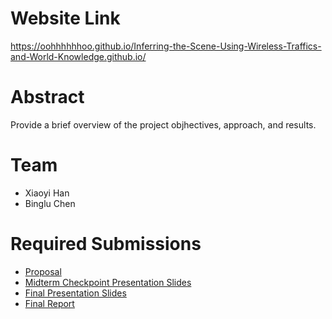 # Website Link
https://oohhhhhhoo.github.io/Inferring-the-Scene-Using-Wireless-Traffics-and-World-Knowledge.github.io/

# Abstract

Provide a brief overview of the project objhectives, approach, and results.

# Team

* Xiaoyi Han
* Binglu Chen 


# Required Submissions

* [Proposal](https://github.com/oohhhhhhoo/Inferring-the-Scene-Using-Wireless-Traffics-and-World-Knowledge/blob/main/docs/proposal.md)
* [Midterm Checkpoint Presentation Slides](http://)
* [Final Presentation Slides](http://)
* [Final Report](report)
